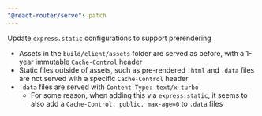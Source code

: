 ```yaml
---
"@react-router/serve": patch
---
```


Update `express.static` configurations to support prerendering

- Assets in the `build/client/assets` folder are served as before, with a 1-year immutable `Cache-Control` header
- Static files outside of assets, such as pre-rendered `.html` and `.data` files are not served with a specific `Cache-Control` header
- `.data` files are served with `Content-Type: text/x-turbo`
  - For some reason, when adding this via `express.static`, it seems to also add a `Cache-Control: public, max-age=0` to `.data` files
